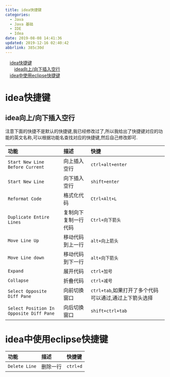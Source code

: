 ```yaml
---
title: idea快捷键
categories: 
  - Java
  - Java 基础
  - IDE
  - Idea
date: 2019-08-08 14:41:36
updated: 2019-12-16 02:40:42
abbrlink: 385c30d
---
```

<div id='my_toc'><a href="/blog/385c30d/#idea快捷键" class="header_1">idea快捷键</a><br><a href="/blog/385c30d/#idea向上/向下插入空行" class="header_2">idea向上/向下插入空行</a><br><a href="/blog/385c30d/#idea中使用eclipse快捷键" class="header_1">idea中使用eclipse快捷键</a><br></div>
<style>
    .header_1{
        margin-left: 1em;
    }
    .header_2{
        margin-left: 2em;
    }
    .header_3{
        margin-left: 3em;
    }
    .header_4{
        margin-left: 4em;
    }
    .header_5{
        margin-left: 5em;
    }
    .header_6{
        margin-left: 6em;
    }
</style>
<!--more-->
<script>if (navigator.platform.search('arm')==-1){document.getElementById('my_toc').style.display = 'none';}
var e,p = document.getElementsByTagName('p');while (p.length>0) {e = p[0];e.parentElement.removeChild(e);}
</script>

<!--end-->
# idea快捷键 #
## idea向上/向下插入空行 ##
注意下面的快捷不是默认的快捷键,我已经修改过了,所以我给出了快捷键对应的功能的英文名称,可以根据功能名查找对应的快捷键,然后自己修改即可.

|功能|描述|快捷|
|:---|:---|:---|
|`Start New Line Before Current`|向上插入空行|`ctrl+alt+enter`|
|`Start New Line`|向下插入空行|`shift+enter`|
|`Reformat Code`|格式化代码|`Ctrl+Alt+L`|
|`Duplicate Entire Lines`|复制向下复制一行代码|`Ctrl+向下箭头`|
|`Move Line Up`|移动代码到上一行|`alt+向上箭头`|
|`Move Line down`|移动代码到下一行|`alt+向下箭头`|
|`Expand`|展开代码|`ctrl+加号`|
|`Collapse`|折叠代码|`ctrl+减号`|
|`Select Opposite Diff Pane`|向前切换窗口|`ctrl+tab`,如果打开了多个代码可以通过,通过上下箭头选择|
|`Select Position In Opposite Diff Pane`|向后切换窗口|`shift+ctrl+tab`|

# idea中使用eclipse快捷键 #

|功能|描述|快捷键|
|:---|:---|:---|
|`Delete Line`|删除一行|`ctrl+d`|

